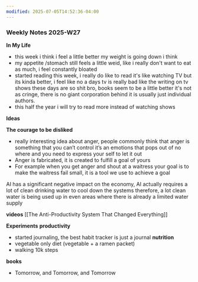 ```yaml
---
modified: 2025-07-05T14:52:36-04:00
---
```


### Weekly Notes 2025-W27

**In My Life** 
- this week i think i feel a little better my weight is going down i think
- my appetite /stomach still feels a little weid, like i really don't want to eat as much, i feel constantly bloated
- started reading this week, i really do like to read it's like watching TV but its kinda better, i feel like no a days tv is really bad like the writing on tv shows these days are so shit bro, books seem to be a little better it's not as cringe, there is no giant corporation behind it is usually just individual authors. 
- this half the year i will try to read more instead of watching shows


**Ideas**
<!-- Capture the ideas or thoughts that spark excitement, and everything that pops into your head -->
**The courage to be disliked**
- really interesting idea about anger, people commonly think that anger is something that you can’t control it’s an emotions that pops out of no where and you need to express your self to let it out
- Anger is fabricated, it is created to fulfill a goal of yours
- For example when you get anger and shout at a waitress your goal is to make the waitress fail small, it is a tool we use to achieve a goal


AI has a significant negative impact on the economy, AI actually requires a lot of clean drinking water to cool down the systems therefore, a lot clean water is being used up in even areas where there is already a limited water supply



**videos**
[[The Anti-Productivity System That Changed Everything]]


 **Experiments**
 **productivity**
 - started journaling, the best habit tracker is just a journal
**nutrition**
- vegetable only diet (vegetable + a ramen packet) 
- walking 10k steps 

**books**
- Tomorrow, and Tomorrow, and Tomorrow
